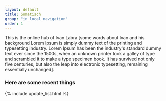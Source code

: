 ```yaml
---
layout: default
title: Somatisch
group: "in_local_navigation"
order: 1
---
```

This is the online hub of Ivan Labra [some words about Ivan and his background Lorem Ipsum is simply dummy text of the printing and typesetting industry. Lorem Ipsum has been the industry's standard dummy text ever since the 1500s, when an unknown printer took a galley of type and scrambled it to make a type specimen book. It has survived not only five centuries, but also the leap into electronic typesetting, remaining essentially unchanged].

### Here are some recent things
{% include update_list.html %}

